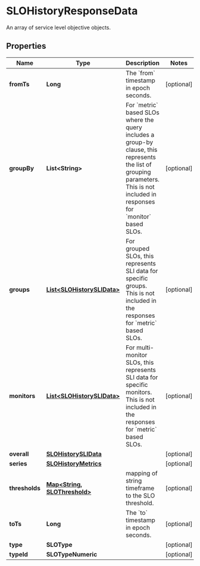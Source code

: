 

# SLOHistoryResponseData

An array of service level objective objects.
## Properties

Name | Type | Description | Notes
------------ | ------------- | ------------- | -------------
**fromTs** | **Long** | The &#x60;from&#x60; timestamp in epoch seconds. |  [optional]
**groupBy** | **List&lt;String&gt;** | For &#x60;metric&#x60; based SLOs where the query includes a group-by clause, this represents the list of grouping parameters.  This is not included in responses for &#x60;monitor&#x60; based SLOs. |  [optional]
**groups** | [**List&lt;SLOHistorySLIData&gt;**](SLOHistorySLIData.md) | For grouped SLOs, this represents SLI data for specific groups.  This is not included in the responses for &#x60;metric&#x60; based SLOs. |  [optional]
**monitors** | [**List&lt;SLOHistorySLIData&gt;**](SLOHistorySLIData.md) | For multi-monitor SLOs, this represents SLI data for specific monitors.  This is not included in the responses for &#x60;metric&#x60; based SLOs. |  [optional]
**overall** | [**SLOHistorySLIData**](SLOHistorySLIData.md) |  |  [optional]
**series** | [**SLOHistoryMetrics**](SLOHistoryMetrics.md) |  |  [optional]
**thresholds** | [**Map&lt;String, SLOThreshold&gt;**](SLOThreshold.md) | mapping of string timeframe to the SLO threshold. |  [optional]
**toTs** | **Long** | The &#x60;to&#x60; timestamp in epoch seconds. |  [optional]
**type** | **SLOType** |  |  [optional]
**typeId** | **SLOTypeNumeric** |  |  [optional]



